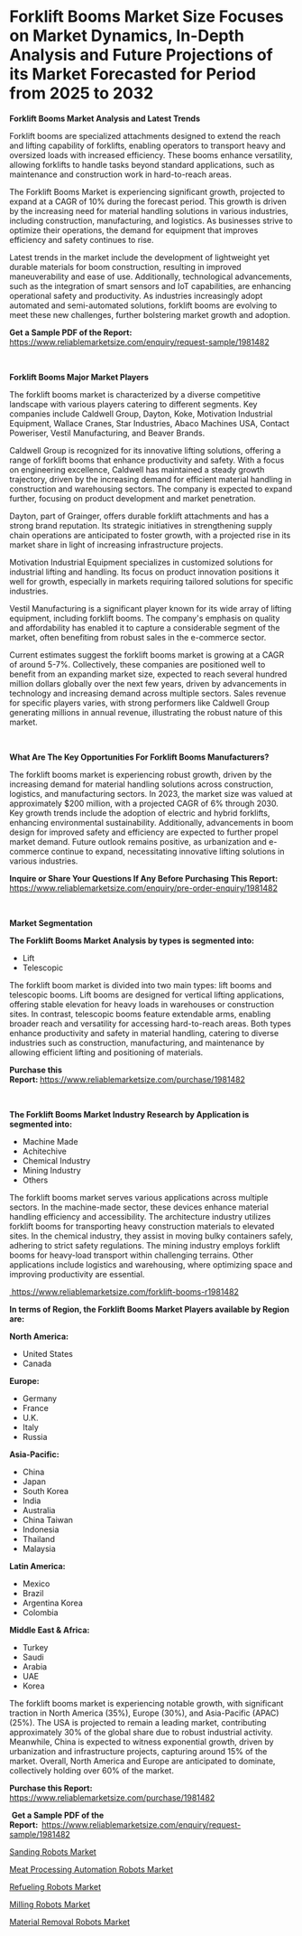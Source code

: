 <p><h1>Forklift Booms Market Size Focuses on Market Dynamics, In-Depth Analysis and Future Projections of its Market Forecasted for Period from 2025 to 2032</h1></p><p><strong>Forklift Booms Market Analysis and Latest Trends</strong></p>
<p><p>Forklift booms are specialized attachments designed to extend the reach and lifting capability of forklifts, enabling operators to transport heavy and oversized loads with increased efficiency. These booms enhance versatility, allowing forklifts to handle tasks beyond standard applications, such as maintenance and construction work in hard-to-reach areas.</p><p>The Forklift Booms Market is experiencing significant growth, projected to expand at a CAGR of 10% during the forecast period. This growth is driven by the increasing need for material handling solutions in various industries, including construction, manufacturing, and logistics. As businesses strive to optimize their operations, the demand for equipment that improves efficiency and safety continues to rise.</p><p>Latest trends in the market include the development of lightweight yet durable materials for boom construction, resulting in improved maneuverability and ease of use. Additionally, technological advancements, such as the integration of smart sensors and IoT capabilities, are enhancing operational safety and productivity. As industries increasingly adopt automated and semi-automated solutions, forklift booms are evolving to meet these new challenges, further bolstering market growth and adoption.</p></p>
<p><strong>Get a Sample PDF of the Report:&nbsp;</strong> <a href="https://www.reliablemarketsize.com/enquiry/request-sample/1981482?utm_campaign=1133&utm_medium=2&utm_source=Github&utm_content=ia&utm_term=10042025&utm_id=forklift-booms">https://www.reliablemarketsize.com/enquiry/request-sample/1981482</a></p>
<p>&nbsp;</p>
<p><strong>Forklift Booms Major Market Players</strong></p>
<p><p>The forklift booms market is characterized by a diverse competitive landscape with various players catering to different segments. Key companies include Caldwell Group, Dayton, Koke, Motivation Industrial Equipment, Wallace Cranes, Star Industries, Abaco Machines USA, Contact Poweriser, Vestil Manufacturing, and Beaver Brands.</p><p>Caldwell Group is recognized for its innovative lifting solutions, offering a range of forklift booms that enhance productivity and safety. With a focus on engineering excellence, Caldwell has maintained a steady growth trajectory, driven by the increasing demand for efficient material handling in construction and warehousing sectors. The company is expected to expand further, focusing on product development and market penetration.</p><p>Dayton, part of Grainger, offers durable forklift attachments and has a strong brand reputation. Its strategic initiatives in strengthening supply chain operations are anticipated to foster growth, with a projected rise in its market share in light of increasing infrastructure projects.</p><p>Motivation Industrial Equipment specializes in customized solutions for industrial lifting and handling. Its focus on product innovation positions it well for growth, especially in markets requiring tailored solutions for specific industries.</p><p>Vestil Manufacturing is a significant player known for its wide array of lifting equipment, including forklift booms. The company's emphasis on quality and affordability has enabled it to capture a considerable segment of the market, often benefiting from robust sales in the e-commerce sector.</p><p>Current estimates suggest the forklift booms market is growing at a CAGR of around 5-7%. Collectively, these companies are positioned well to benefit from an expanding market size, expected to reach several hundred million dollars globally over the next few years, driven by advancements in technology and increasing demand across multiple sectors. Sales revenue for specific players varies, with strong performers like Caldwell Group generating millions in annual revenue, illustrating the robust nature of this market.</p></p>
<p>&nbsp;</p>
<p><strong>What Are The Key Opportunities For Forklift Booms Manufacturers?</strong></p>
<p><p>The forklift booms market is experiencing robust growth, driven by the increasing demand for material handling solutions across construction, logistics, and manufacturing sectors. In 2023, the market size was valued at approximately $200 million, with a projected CAGR of 6% through 2030. Key growth trends include the adoption of electric and hybrid forklifts, enhancing environmental sustainability. Additionally, advancements in boom design for improved safety and efficiency are expected to further propel market demand. Future outlook remains positive, as urbanization and e-commerce continue to expand, necessitating innovative lifting solutions in various industries.</p></p>
<p><strong>Inquire or Share Your Questions If Any Before Purchasing This Report:</strong> <a href="https://www.reliablemarketsize.com/enquiry/pre-order-enquiry/1981482?utm_campaign=1133&utm_medium=2&utm_source=Github&utm_content=ia&utm_term=10042025&utm_id=forklift-booms">https://www.reliablemarketsize.com/enquiry/pre-order-enquiry/1981482</a></p>
<p>&nbsp;</p>
<p><strong>Market Segmentation</strong></p>
<p><strong>The Forklift Booms Market Analysis by types is segmented into:</strong></p>
<p><ul><li>Lift</li><li>Telescopic</li></ul></p>
<p><p>The forklift boom market is divided into two main types: lift booms and telescopic booms. Lift booms are designed for vertical lifting applications, offering stable elevation for heavy loads in warehouses or construction sites. In contrast, telescopic booms feature extendable arms, enabling broader reach and versatility for accessing hard-to-reach areas. Both types enhance productivity and safety in material handling, catering to diverse industries such as construction, manufacturing, and maintenance by allowing efficient lifting and positioning of materials.</p></p>
<p><strong>Purchase this Report:&nbsp;</strong><a href="https://www.reliablemarketsize.com/purchase/1981482?utm_campaign=1133&utm_medium=2&utm_source=Github&utm_content=ia&utm_term=10042025&utm_id=forklift-booms">https://www.reliablemarketsize.com/purchase/1981482</a></p>
<p>&nbsp;</p>
<p><strong>The Forklift Booms Market Industry Research by Application is segmented into:</strong></p>
<p><ul><li>Machine Made</li><li>Achitechive</li><li>Chemical Industry</li><li>Mining Industry</li><li>Others</li></ul></p>
<p><p>The forklift booms market serves various applications across multiple sectors. In the machine-made sector, these devices enhance material handling efficiency and accessibility. The architecture industry utilizes forklift booms for transporting heavy construction materials to elevated sites. In the chemical industry, they assist in moving bulky containers safely, adhering to strict safety regulations. The mining industry employs forklift booms for heavy-load transport within challenging terrains. Other applications include logistics and warehousing, where optimizing space and improving productivity are essential.</p></p>
<p><a href="https://www.reliablemarketsize.com/forklift-booms-r1981482?utm_campaign=1133&utm_medium=2&utm_source=Github&utm_content=ia&utm_term=10042025&utm_id=forklift-booms">&nbsp;https://www.reliablemarketsize.com/forklift-booms-r1981482</a></p>
<p><strong>In terms of Region, the Forklift Booms Market Players available by Region are:</strong></p>
<p>
    <p> <strong> North America: </strong>
        <ul>
            <li>United States</li>
            <li>Canada</li>
        </ul>
        </p> 
    <p> <strong> Europe: </strong>
        <ul>
            <li>Germany</li>
            <li>France</li>
            <li>U.K.</li>
            <li>Italy</li>
            <li>Russia</li>
        </ul>
        </p> 
    <p> <strong> Asia-Pacific: </strong>
        <ul>
            <li>China</li>
            <li>Japan</li>
            <li>South Korea</li>
            <li>India</li>
            <li>Australia</li>
            <li>China Taiwan</li>
            <li>Indonesia</li>
            <li>Thailand</li>
            <li>Malaysia</li>
        </ul>
        </p> 
    <p> <strong> Latin America: </strong>
        <ul>
            <li>Mexico</li>
            <li>Brazil</li>
            <li>Argentina Korea</li>
            <li>Colombia</li>
        </ul>
        </p> 
    <p> <strong> Middle East & Africa: </strong>
        <ul>
            <li>Turkey</li>
            <li>Saudi</li>
            <li>Arabia</li>
            <li>UAE</li>
            <li>Korea</li>
        </ul>
    </p>
    </p>
<p><p>The forklift booms market is experiencing notable growth, with significant traction in North America (35%), Europe (30%), and Asia-Pacific (APAC) (25%). The USA is projected to remain a leading market, contributing approximately 30% of the global share due to robust industrial activity. Meanwhile, China is expected to witness exponential growth, driven by urbanization and infrastructure projects, capturing around 15% of the market. Overall, North America and Europe are anticipated to dominate, collectively holding over 60% of the market.</p></p>
<p><strong>Purchase this Report: </strong><a href="https://www.reliablemarketsize.com/purchase/1981482?utm_campaign=1133&utm_medium=2&utm_source=Github&utm_content=ia&utm_term=10042025&utm_id=forklift-booms">https://www.reliablemarketsize.com/purchase/1981482</a></p>
<p>&nbsp;<strong>Get a Sample PDF of the Report:&nbsp;&nbsp;</strong><a href="https://www.reliablemarketsize.com/enquiry/request-sample/1981482?utm_campaign=1133&utm_medium=2&utm_source=Github&utm_content=ia&utm_term=10042025&utm_id=forklift-booms">https://www.reliablemarketsize.com/enquiry/request-sample/1981482</a></p>
<p><strong></strong></p>
<p><p><a href="https://github.com/drielvinki/Market-Research-Report-List-1/blob/main/sanding-robots-market.md?utm_campaign=1133&utm_medium=2&utm_source=Github&utm_content=ia&utm_term=10042025&utm_id=forklift-booms">Sanding Robots Market</a></p><p><a href="https://github.com/moratronak3q/Market-Research-Report-List-1/blob/main/meat-processing-automation-robots-market.md?utm_campaign=1133&utm_medium=2&utm_source=Github&utm_content=ia&utm_term=10042025&utm_id=forklift-booms">Meat Processing Automation Robots Market</a></p><p><a href="https://github.com/ghaligopezf5/Market-Research-Report-List-1/blob/main/refueling-robots-market.md?utm_campaign=1133&utm_medium=2&utm_source=Github&utm_content=ia&utm_term=10042025&utm_id=forklift-booms">Refueling Robots Market</a></p><p><a href="https://github.com/latzerelfigo48/Market-Research-Report-List-1/blob/main/milling-robots-market.md?utm_campaign=1133&utm_medium=2&utm_source=Github&utm_content=ia&utm_term=10042025&utm_id=forklift-booms">Milling Robots Market</a></p><p><a href="https://github.com/reahmmunises/Market-Research-Report-List-1/blob/main/material-removal-robots-market.md?utm_campaign=1133&utm_medium=2&utm_source=Github&utm_content=ia&utm_term=10042025&utm_id=forklift-booms">Material Removal Robots Market</a></p></p>